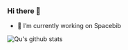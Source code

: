 ### Hi there 👋
- 🔭 I’m currently working on Spacebib

![Qu's github stats](https://github-readme-stats.vercel.app/api?username=JunQu&show_icons=true&title_color=f3f3f3&icon_color=65d363&text_color=ccc&bg_color=111)

<!--
**JunQu/JunQu** is a ✨ _special_ ✨ repository because its `README.md` (this file) appears on your GitHub profile.

Here are some ideas to get you started:

- 🔭 I’m currently working on ...
- 🌱 I’m currently learning ...
- 👯 I’m looking to collaborate on ...
- 🤔 I’m looking for help with ...
- 💬 Ask me about ...
- 📫 How to reach me: ...
- 😄 Pronouns: ...
- ⚡ Fun fact: ...
-->
